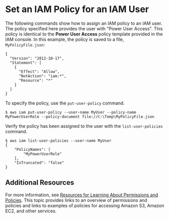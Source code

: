 # Set an IAM Policy for an IAM User<a name="cli-iam-policy"></a>

The following commands show how to assign an IAM policy to an IAM user\. The policy specified here provides the user with "Power User Access"\. This policy is identical to the **Power User Access** policy template provided in the IAM console\. In this example, the policy is saved to a file, `MyPolicyFile.json`:

```
{
  "Version": "2012-10-17",
  "Statement": [
    {
      "Effect": "Allow",
      "NotAction": "iam:*",
      "Resource": "*"
    }
  ]
}
```

To specify the policy, use the `put-user-policy` command\.

```
$ aws iam put-user-policy --user-name MyUser --policy-name MyPowerUserRole --policy-document file://C:\Temp\MyPolicyFile.json
```

Verify the policy has been assigned to the user with the `list-user-policies` command\.

```
$ aws iam list-user-policies --user-name MyUser
{
    "PolicyNames": [
        "MyPowerUserRole"
    ],
    "IsTruncated": "false"
}
```

## Additional Resources<a name="w3ab1c15c15c11c15"></a>

For more information, see [Resources for Learning About Permissions and Policies](http://docs.aws.amazon.com/IAM/latest/UserGuide/policies-additional-resources.html)\. This topic provides links to an overview of permissions and policies and links to examples of policies for accessing Amazon S3, Amazon EC2, and other services\.